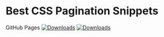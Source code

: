 # Best CSS Pagination Snippets
GitHub Pages
[![Downloads](https://static.pepy.tech/personalized-badge/downloads?period=total&units=international_system&left_color=green&right_color=blue&left_text=Downloads)](https://github.com/casper392945/best-css-pagination-snippets/blob/gh-pages/assets/files/20201126-152120-bestjquery-pagination.mbrext)
[![Downloads](https://static.pepy.tech/personalized-badge/downloads?period=total&units=international_system&left_color=green&right_color=blue&left_text=Downloads)](https://casper55.ru/best-css-pagination-snippets/assets/files/20201126-152120-bestjquery-pagination.mbrext)

